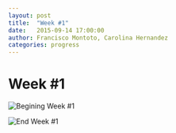 ```yaml
---
layout: post
title:  "Week #1"
date:   2015-09-14 17:00:00
author: Francisco Montoto, Carolina Hernandez
categories: progress
---
```


# Week #1

![Begining Week #1]({{site.baseurl}}/assets/week-progress/w1-begin.png)

![End Week #1]({{site.baseurl}}/assets/week-progress/w1-end.png)
